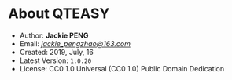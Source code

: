 
# About QTEASY

- Author: **Jackie PENG**
- Email: *jackie_pengzhao@163.com*
- Created: 2019, July, 16
- Latest Version: `1.0.20`
- License: CC0 1.0 Universal (CC0 1.0) Public Domain Dedication